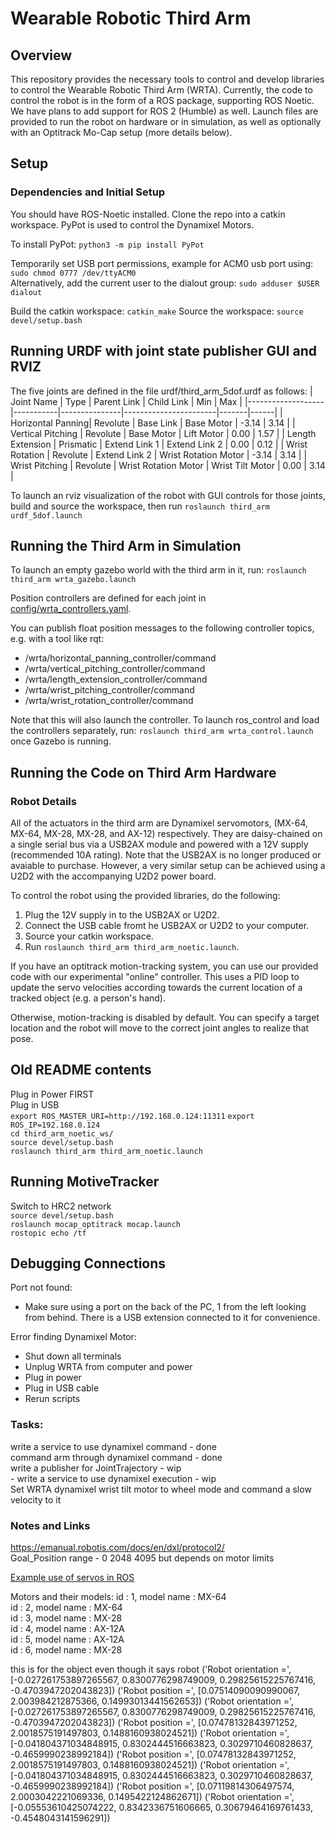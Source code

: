 # Wearable Robotic Third Arm

## Overview
This repository provides the necessary tools to control and develop libraries to control the Wearable Robotic Third Arm (WRTA).
Currently, the code to control the robot is in the form of a ROS package, supporting ROS Noetic. We have plans to add support for ROS 2 (Humble) as well.
Launch files are provided to run the robot on hardware or in simulation, as well as optionally with an Optitrack Mo-Cap setup (more details below).


## Setup

### Dependencies and Initial Setup
You should have ROS-Noetic installed. Clone the repo into a catkin workspace.
PyPot is used to control the Dynamixel Motors. 

To install PyPot: `python3 -m pip install PyPot`    
<!-- Install PyPot (Python 2.7): `pip install PyPot==3.3.1`   -->

Temporarily set USB port permissions, example for ACM0 usb port using: `sudo chmod 0777 /dev/ttyACM0`  
Alternatively, add the current user to the dialout group: `sudo adduser $USER dialout`

Build the catkin workspace: `catkin_make`
Source the workspace: `source devel/setup.bash`

## Running URDF with joint state publisher GUI and RVIZ
The five joints are defined in the file urdf/third_arm_5dof.urdf as follows:
| Joint	Name		| Type		| Parent Link	| Child Link   	        | Min	| Max  |
|-------------------|-----------|---------------|-----------------------|-------|------|
| Horizontal Panning| Revolute	| Base Link		| Base Motor	        | -3.14	| 3.14 |
| Vertical Pitching	| Revolute	| Base Motor	| Lift Motor	        | 0.00	| 1.57 |
| Length Extension	| Prismatic	| Extend Link 1	| Extend Link 2	        | 0.00	| 0.12 |
| Wrist Rotation	| Revolute	| Extend Link 2	| Wrist Rotation Motor	| -3.14	| 3.14 |
| Wrist Pitching	| Revolute	| Wrist Rotation Motor	| Wrist Tilt Motor	| 0.00	| 3.14 |

To launch an rviz visualization of the robot with GUI controls for those joints, build and source the workspace, then run `roslaunch third_arm urdf_5dof.launch`


## Running the Third Arm in Simulation
To launch an empty gazebo world with the third arm in it, run:
`roslaunch third_arm wrta_gazebo.launch`

Position controllers are defined for each joint in [config/wrta_controllers.yaml](config/wrta_controllers.yaml).

You can publish float position messages to the following controller topics, e.g. with a tool like rqt:
* /wrta/horizontal_panning_controller/command
* /wrta/vertical_pitching_controller/command
* /wrta/length_extension_controller/command
* /wrta/wrist_pitching_controller/command
* /wrta/wrist_rotation_controller/command

Note that this will also launch the controller. To launch ros_control and load the controllers separately, run:
`roslaunch third_arm wrta_control.launch`
once Gazebo is running.

## Running the Code on Third Arm Hardware

### Robot Details
All of the actuators in the third arm are Dynamixel servomotors, (MX-64, MX-64, MX-28, MX-28, and AX-12) respectively.
They are daisy-chained on a single serial bus via a USB2AX module and powered with a 12V supply (recommended 10A rating).
Note that the USB2AX is no longer produced or avaiable to purchase. However, a very similar setup can be achieved using a U2D2 with the accompanying U2D2 power board. 

To control the robot using the provided libraries, do the following:
1. Plug the 12V supply in to the USB2AX or U2D2.
2. Connect the USB cable fromt he USB2AX or U2D2 to your computer.
3. Source your catkin workspace.
4. Run `roslaunch third_arm third_arm_noetic.launch`.

If you have an optitrack motion-tracking system, you can use our provided code with our experimental "online" controller. This uses a PID loop to update the servo velocities according towards the current location of a tracked object (e.g. a person's hand).

Otherwise, motion-tracking is disabled by default. You can specify a target location and the robot will move to the correct joint angles to realize that pose.


## Old README contents
Plug in Power FIRST  
Plug in USB  
`export ROS_MASTER_URI=http://192.168.0.124:11311`
`export ROS_IP=192.168.0.124`  
`cd third_arm_noetic_ws/`  
`source devel/setup.bash`  
`roslaunch third_arm third_arm_noetic.launch`  




## Running MotiveTracker
Switch to HRC2 network  
`source devel/setup.bash`  
`roslaunch mocap_optitrack mocap.launch`  
`rostopic echo /tf`  

## Debugging Connections

Port not found:
- Make sure using a port on the back of the PC, 1 from the left looking from behind. There is a USB extension connected to it for convenience.  

Error finding Dynamixel Motor:
- Shut down all terminals  
- Unplug WRTA from computer and power  
- Plug in power  
- Plug in USB cable  
- Rerun scripts  


### Tasks:

write a service to use dynamixel command - done  
command arm through dynamixel command - done  
write a publisher for JointTrajectory - wip  
	- write a service to use dynamixel execution - wip  
Set WRTA dynamixel wrist tilt motor to wheel mode and command a slow velocity to it

### Notes and Links

https://emanual.robotis.com/docs/en/dxl/protocol2/  
Goal_Position range - 0 2048 4095 but depends on motor limits  

[Example use of servos in ROS](https://www.theconstructsim.com/morpheus-chair-dynamixel-servos-with-robot-arm-ros-s4-ep-1/)

Motors and their models:
id : 1, model name : MX-64  
id : 2, model name : MX-64  
id : 3, model name : MX-28  
id : 4, model name : AX-12A  
id : 5, model name : AX-12A  
id : 6, model name : MX-28  

this is for the object even though it says robot
('Robot orientation =', [-0.027261753897265567, 0.8300776298749009, 0.29825615225767416, -0.4703947202043823])
('Robot position =', [0.07514090090990067, 2.003984212875366, 0.14993013441562653])
('Robot orientation =', [-0.027261753897265567, 0.8300776298749009, 0.29825615225767416, -0.4703947202043823])
('Robot position =', [0.07478132843971252, 2.0018575191497803, 0.1488160938024521])
('Robot orientation =', [-0.041804371034848915, 0.8302444516663823, 0.3029710460828637, -0.4659990238992184])
('Robot position =', [0.07478132843971252, 2.0018575191497803, 0.1488160938024521])
('Robot orientation =', [-0.041804371034848915, 0.8302444516663823, 0.3029710460828637, -0.4659990238992184])
('Robot position =', [0.07119814306497574, 2.0003042221069336, 0.1495422124862671])
('Robot orientation =', [-0.05553610425074222, 0.8342336751606665, 0.30679464169761433, -0.4548043141596291])
